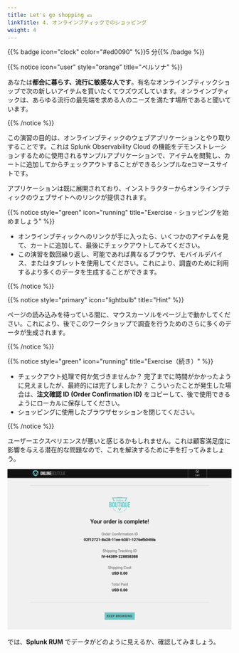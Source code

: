 ```yaml
---
title: Let's go shopping 💶
linkTitle: 4. オンラインブティックでのショッピング
weight: 4
---
```


{{% badge icon="clock" color="#ed0090" %}}5 分{{% /badge %}}

{{% notice icon="user" style="orange" title="ペルソナ" %}}

あなたは**都会に暮らす、流行に敏感な人です**。有名なオンラインブティックショップで次の新しいアイテムを買いたくてウズウズしています。オンラインブティックは、あらゆる流行の最先端を求める人のニーズを満たす場所であると聞いています。

{{% /notice %}}

この演習の目的は、オンラインブティックのウェブアプリケーションとやり取りすることです。これは Splunk Observability Cloud の機能をデモンストレーションするために使用されるサンプルアプリケーションで、アイテムを閲覧し、カートに追加してからチェックアウトすることができるシンプルなeコマースサイトです。

アプリケーションは既に展開されており、インストラクターからオンラインブティックのウェブサイトへのリンクが提供されます。

{{% notice style="green" icon="running" title="Exercise - ショッピングを始めましょう" %}}

* オンラインブティックへのリンクが手に入ったら、いくつかのアイテムを見て、カートに追加して、最後にチェックアウトしてみてください。
* この演習を数回繰り返し、可能であれば異なるブラウザ、モバイルデバイス、またはタブレットを使用してください。これにより、調査のために利用するより多くのデータを生成することができます。

{{% /notice %}}

{{% notice style="primary" icon="lightbulb" title="Hint" %}}

ページの読み込みを待っている間に、マウスカーソルをページ上で動かしてください。これにより、後でこのワークショップで調査を行うためのさらに多くのデータが生成されます。

{{% /notice %}}

{{% notice style="green" icon="running" title="Exercise（続き）" %}}

* チェックアウト処理で何か気づきませんか？ 完了までに時間がかかったように見えましたが、最終的には完了しましたか？ こういったことが発生した場合は、**注文確認 ID (Order Confirmation ID)** をコピーして、後で使用できるようにローカルに保存してください。
* ショッピングに使用したブラウザセッションを閉じてください。

{{% /notice %}}

ユーザーエクスペリエンスが悪いと感じるかもしれません。これは顧客満足度に影響を与える潜在的な問題なので、これを解決するために手を打ってみましょう。

![Online Boutique](images/shop.png)

では、**Splunk RUM** でデータがどのように見えるか、確認してみましょう。
